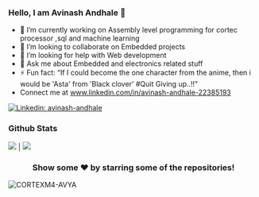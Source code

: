 
### Hello, I am Avinash Andhale 👋

- 🔭 I’m currently working on Assembly level programming for cortec processor ,sql and machine learning
- 👯 I’m looking to collaborate on Embedded projects
- 🤔 I’m looking for help with Web development
- 💬 Ask me about  Embedded and electronics  related stuff
- ⚡ Fun fact: “If I could become the one character from the anime, then i would be 'Asta' from 'Black clover' #Quit Giving up..!!"
-  Connect me at www.linkedin.com/in/avinash-andhale-22385193



[![Linkedin: avinash-andhale](https://img.shields.io/badge/-avinash_andhale-blue?style=flat-square&logo=Linkedin&logoColor=white&link=https://www.linkedin.com/in/avinash-andhale-22385193/)](https://www.linkedin.com/in/avinash-andhale-22385193/)


### Github Stats

![](https://github-readme-stats.vercel.app/api/top-langs/?username=CORTEXM4-AVYA&theme=dark&hide_langs_below=1)  |  ![](https://github-readme-stats.vercel.app/api?username=CORTEXM4-AVYA&&show_icons=true&title_color=ffffff&icon_color=ffffff&text_color=ffffff&bg_color=000000)

<div align="center">
  
### Show some ❤️ by starring some of the repositories!

</div>
<p align="left"> <img src="https://komarev.com/ghpvc/?username=CORTEXM4-AVYA&label=Views&color=blue&style=plastic" alt="CORTEXM4-AVYA" /> </p>
